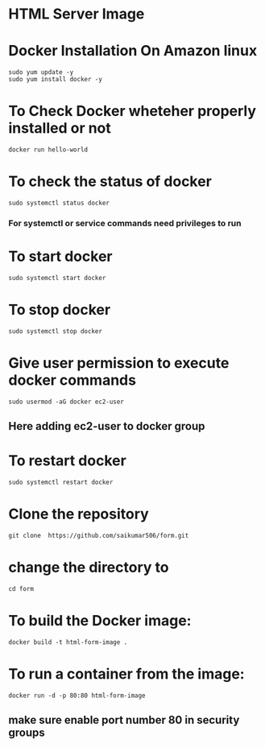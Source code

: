 # HTML Server Image
# Docker Installation On Amazon linux
```
sudo yum update -y
sudo yum install docker -y
```
# To Check Docker wheteher properly installed or not
```
docker run hello-world
```
# To check the status of docker
```
sudo systemctl status docker
```
### For systemctl or service commands need privileges to run
# To start docker
```
sudo systemctl start docker
```
# To stop docker
```
sudo systemctl stop docker
```
# Give user permission to execute docker commands
```
sudo usermod -aG docker ec2-user
```
## Here adding ec2-user to docker group
# To restart docker
```
sudo systemctl restart docker
```
# Clone the repository
```
git clone  https://github.com/saikumar506/form.git
```
# change the directory to
```
cd form
```
# To build the Docker image:
```
docker build -t html-form-image .
```
# To run a container from the image:
```
docker run -d -p 80:80 html-form-image
```
## make sure enable port number 80 in security groups

